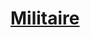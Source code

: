 ﻿---
!LinkItem
Link: background_militaire_hd.md
NameLink: <!--NameLink-->[Militaire](hd_background_militaire.md)<!--/NameLink-->
Id: backgrounds_hd.md#militaire
ParentLink: backgrounds_hd.md#historique
Name: Militaire
ParentName: Historique
Attributes: {}
---




# [Militaire](hd_background_militaire.md)



